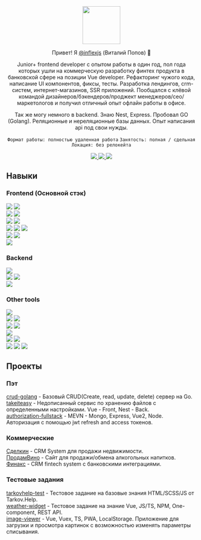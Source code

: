 <div align="center">
  <img  height="100" src="https://psv4.vkuseraudio.net/s/v1/d/242LQTqG-sFIaznn5GyeePNAdlHiDZUlKmnNeZx3vANdNXHG_zCOtTzitqUToiELLgjg0yxlSl4YbUIYdOob9grKdZuJp6hNygMYddPt2qbIDL_GAvk9cQ/yy3.gif"/>
  <p> Привет! Я <a href="https://github.com/inflexjs">@inflexjs</a> (Виталий Попов) 👋 </p>
  <p> Junior+ frontend developer с опытом работы в один год, пол года которых ушли на коммерческую разработку финтех продукта в банковской сфере на позиции Vue developer. Рефакторинг чужого кода, написание UI компонентов, фиксы, тесты. Разработка лендингов, crm-систем, интернет-магазинов, SSR приложений. Пообщался с клёвой командой дизайнеров/бэкендеров/проджект менеджеров/сео/маркетологов и получил отличный опыт офлайн работы в офисе.</p>
  <p> Так же могу немного в backend. Знаю Nest, Express. Пробовал GO (Golang). Реляционные и нереляционные базы данных. Опыт написания api под свои нужды.</p>
  
  ```Формат работы: полностью удаленная работа```
  ```Занятость: полная / сдельная```
  ```Локация: без релокейта```
  
  <a target="_blank" href="https://t.me/inflex_myr">
    <img src="https://img.shields.io/badge/Telegram-26A5E4?style=for-the-badge&logo=Telegram&logoColor=white"/>
  </a>
  <a target="_blank" href="mailto:inflex_off@vk.com">
    <img src="https://img.shields.io/badge/Mail-0094F5?style=for-the-badge&logo=Gmail&logoColor=white"/>
  </a>
  <a target="_blank" href="https://t.me/Blex_PY">
    <img src="https://img.shields.io/badge/Vkontakte-0077FF?style=for-the-badge&logo=VK&logoColor=white"/>
  </a>
</div>

<div>
  <h2> Навыки </h2>
  <h3> Frontend (Основной стэк) </h3>
  <div>
    <img src="https://img.shields.io/badge/HTML-E34F26?style=for-the-badge&logo=HTML5&logoColor=white"/>
    <img src="https://img.shields.io/badge/Pug-A86454?style=for-the-badge&logo=Pug&logoColor=white"/>
  </div>
  <div>
    <img src="https://img.shields.io/badge/CSS-1572B6?style=for-the-badge&logo=CSS3&logoColor=white"/>
    <img src="https://img.shields.io/badge/SCSS-CC6699?style=for-the-badge&logo=Sass&logoColor=white"/>
  </div>
  <div>
    <img src="https://img.shields.io/badge/JavaScript-F7DF1E?style=for-the-badge&logo=JavaScript&logoColor=A5915F"/>
    <img src="https://img.shields.io/badge/TypeScript-3178C6?style=for-the-badge&logo=TypeScript&logoColor=white"/>
  </div>
  <div>
    <img src="https://img.shields.io/badge/VueJs-4FC08D?style=for-the-badge&logo=Vue.js&logoColor=white"/>
    <img src="https://img.shields.io/badge/VueX-4FC08D?style=for-the-badge&logo=Vue.js&logoColor=white"/>
    <img src="https://img.shields.io/badge/VueRouter-4FC08D?style=for-the-badge&logo=Vue.js&logoColor=white"/>
  </div>
  <div>
    <img src="https://img.shields.io/badge/Webpack-8DD6F9?style=for-the-badge&logo=Webpack&logoColor=white"/>
    <img src="https://img.shields.io/badge/Vite-646CFF?style=for-the-badge&logo=Vite&logoColor=white"/>
  </div>
  <div>
    <img src="https://img.shields.io/badge/Storybook-FF4785?style=for-the-badge&logo=Storybook&logoColor=white"/>
  </div>
  <h3> Backend </h3>
  <div>
    <img src="https://img.shields.io/badge/Node.js-339933?style=for-the-badge&logo=Node.js&logoColor=white"/>
  </div>
  <div>
    <img src="https://img.shields.io/badge/Express-000000?style=for-the-badge&logo=Express&logoColor=white"/>
    <img src="https://img.shields.io/badge/NestJS-E0234E?style=for-the-badge&logo=NestJS&logoColor=white"/>
  </div>
  <div>
    <img src="https://img.shields.io/badge/Go-00ADD8?style=for-the-badge&logo=Go&logoColor=white"/>
  </div>
  <h3> Other tools </h3>
  <div>
    <img src="https://img.shields.io/badge/npm-CB3837?style=for-the-badge&logo=npm&logoColor=white"/>
  </div>
  <div>
    <img src="https://img.shields.io/badge/Figma-F24E1E?style=for-the-badge&logo=Figma&logoColor=white"/>
    <img src="https://img.shields.io/badge/Photoshop-31A8FF?style=for-the-badge&logo=Adobe Photoshop&logoColor=white"/>
  </div>
  <div>
    <img src="https://img.shields.io/badge/Slack-4A154B?style=for-the-badge&logo=Slack&logoColor=white"/>
    <img src="https://img.shields.io/badge/Discord-5865F2?style=for-the-badge&logo=Discord&logoColor=white"/>
  </div>
  <div>
    <img src="https://img.shields.io/badge/Postman-FF6C37?style=for-the-badge&logo=Postman&logoColor=white"/>
  </div>
  <div>
    <img src="https://img.shields.io/badge/MongoDB-47A248?style=for-the-badge&logo=MongoDB&logoColor=white"/>
    <img src="https://img.shields.io/badge/PostgreSQL-4169E1?style=for-the-badge&logo=PostgreSQL&logoColor=white"/>
  </div>
  <div>
    <img src="https://img.shields.io/badge/WebStorm-000000?style=for-the-badge&logo=WebStorm&logoColor=white"/>
    <img src="https://img.shields.io/badge/GoLand-000000?style=for-the-badge&logo=GoLand&logoColor=white"/>
    <img src="https://img.shields.io/badge/VSCode-007ACC?style=for-the-badge&logo=Visual Studio Code&logoColor=white"/>
  </div>
</div>

<h2> Проекты </h2>

<h3> Пэт </h3>

[crud-golang](https://github.com/inflexjs/crud-backend) - Базовый CRUD(Create, read, update, delete) сервер на Go.  
[takeiteasy](https://github.com/inflexjs/takeiteasy) - Недописанный сервис по хранению файлов с определенными настройками. Vue - Front, Nest - Back.  
[authorization-fullstack](https://github.com/inflexjs/authorization-fullstack) - MEVN - Mongo, Express, Vue2, Node. Авторизация с помощью jwt refresh and access токенов.  

<h3> Коммерческие </h3>

[Сделкин](http://realquad.ru/login) - CRM System для продажи недвижимости.  
[ПродамВино](https://prodamvino.ru/) - Сайт для продажи/обмена алкогольных напитков.  
[Финакс](https://lk.finaxe.ru/login) - CRM fintech system с банковскими интеграциями.  

<h3> Тестовые задания </h3>  

[tarkovhelp-test](https://github.com/inflexjs/tarkovhelp-test) - Тестовое задание на базовые знания HTML/SCSS/JS от Tarkov.Help.  
[weather-widget](https://github.com/inflexjs/weather-widget) - Тестовое задание на знание Vue, JS/TS, NPM, One-component, REST API.  
[image-viewer](https://github.com/inflexjs/image-viewer) - Vue, Vuex, TS, PWA, LocalStorage. Приложение для загрузки и просмотра картинок с возможностью изменять параметры списывания.


